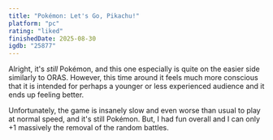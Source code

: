 ```yaml
---
title: "Pokémon: Let's Go, Pikachu!"
platform: "pc"
rating: "liked"
finishedDate: 2025-08-30
igdb: "25877"
---
```


Alright, it's *still* Pokémon, and this one especially is quite on the easier side similarly to ORAS. However, this time around it feels much more conscious that it is intended for perhaps a younger or less experienced audience and it ends up feeling better.

Unfortunately, the game is insanely slow and even worse than usual to play at normal speed, and it's still Pokémon. But, I had fun overall and I can only +1 massively the removal of the random battles.

